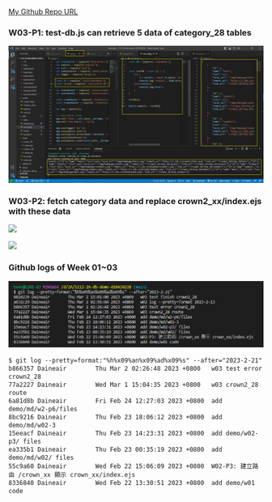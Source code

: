 [My Github Repo URL](https://github.com/Daineair/1112-2A-db-demo-410410228)

### W03-P1: test-db.js can retrieve 5 data of category_28 tables

![](w03-p1.png)

### W03-P2: fetch category data and replace crown2_xx/index.ejs with these data

![](w01-p2-1.png)

![](w01-p2-2.png)

### Github logs of Week 01~03

![](w03-logs.png)

```
$ git log --pretty=format:"%h%x09%an%x09%ad%x09%s" --after="2023-2-21"
b866357 Daineair        Thu Mar 2 02:26:48 2023 +0800   w03 test error crown2_28
77a2227 Daineair        Wed Mar 1 15:04:35 2023 +0800   w03 crown2_28 route
6a81d8b Daineair        Fri Feb 24 12:27:03 2023 +0800  add demo/md/w2-p6/files
8bc9216 Daineair        Thu Feb 23 18:06:12 2023 +0800  add demo/md/w02-3
15eeacf Daineair        Thu Feb 23 14:23:31 2023 +0800  add demo/w02-p3/ files
ea335b1 Daineair        Thu Feb 23 00:35:19 2023 +0800  add demo/md/w02/ files
55c9a60 Daineair        Wed Feb 22 15:06:09 2023 +0800  W02-P3: 建立路由 /crown_xx 顯示 crown_xx/index.ejs
8336840 Daineair        Wed Feb 22 13:30:51 2023 +0800  add demo/w01 code

```